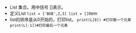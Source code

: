  - List 
     集合。用中括号 []表示。
 - 定义List
`list = ['BOB',2,3] list = []`item
 - list的排序是从0开始的，打印list。
`print(L[0]) #打印第一个元素 
 print(L[-1])#打印最后一个元素`

 
<!--stackedit_data:
eyJoaXN0b3J5IjpbMTUxNDk1NzEyOV19
-->
